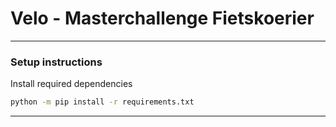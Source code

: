# Velo - Masterchallenge Fietskoerier
___

### Setup instructions

Install required dependencies
```bash
python -m pip install -r requirements.txt
```
___
